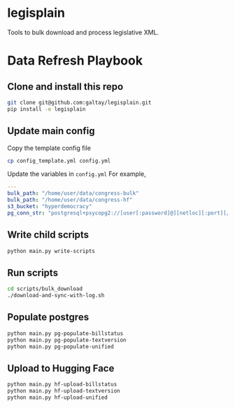 # legisplain


Tools to bulk download and process legislative XML.


# Data Refresh Playbook


## Clone and install this repo

```bash
git clone git@github.com:galtay/legisplain.git
pip install -e legisplain
```

## Update main config

Copy the template config file

```bash
cp config_template.yml config.yml
```

Update the variables in `config.yml`
For example,

```yaml
---
bulk_path: "/home/user/data/congress-bulk"
bulk_path: "/home/user/data/congress-hf"
s3_bucket: "hyperdemocracy"
pg_conn_str: "postgresql+psycopg2://[user[:password]@][netloc][:port][/dbname][?param1=value1&...]
```

## Write child scripts

```bash
python main.py write-scripts
```

## Run scripts

```bash
cd scripts/bulk_download
./download-and-sync-with-log.sh
```

## Populate postgres

```bash
python main.py pg-populate-billstatus
python main.py pg-populate-textversion
python main.py pg-populate-unified
```


## Upload to Hugging Face

```bash
python main.py hf-upload-billstatus
python main.py hf-upload-textversion
python main.py hf-upload-unified
```
